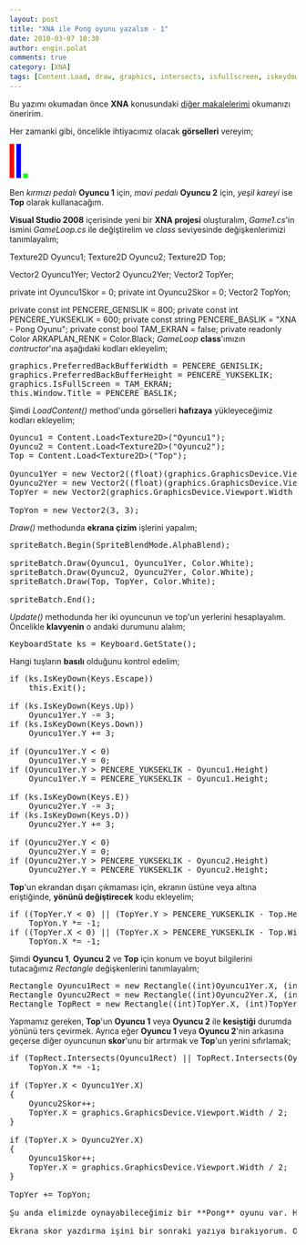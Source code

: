 ```yaml
---
layout: post
title: "XNA ile Pong oyunu yazalım - 1"
date: 2010-03-07 10:30
author: engin.polat
comments: true
category: [XNA]
tags: [Content.Load, draw, graphics, intersects, isfullscreen, iskeydown, keybo, Keyboard.GetState, keyboardstate, loadcontent, PreferredBackBufferHeight, PreferredBackBufferWidth, rectangle, texture2d, update, vector2, XNA]
---
```

Bu yazımı okumadan önce **XNA** konusundaki <a title="enginpolat.com : XNA" href="/kategori/xna/" target="_self">diğer  makalelerimi</a> okumanızı öneririm.

Her zamanki gibi, öncelikle ihtiyacımız olacak **görselleri** vereyim;

<a href="/assets/uploads/2010/03/Oyuncu1.png">![XNA - Pong Oyunu - Oyuncu 1](/assets/uploads/2010/03/Oyuncu1.png "Oyuncu1")</a> <a href="/assets/uploads/2010/03/Oyuncu2.png">![XNA - Pong Oyunu - Oyuncu 2](/assets/uploads/2010/03/Oyuncu2.png "Oyuncu2")</a> <a href="/assets/uploads/2010/03/Top.png">![XNA - Pong Oyunu - Top](/assets/uploads/2010/03/Top.png "Top")</a>

Ben *kırmızı pedalı* **Oyuncu 1** için, *mavi pedalı* **Oyuncu 2** için, *yeşil kareyi* ise **Top** olarak kullanacağım.

**Visual Studio 2008** içerisinde yeni bir **XNA projesi** oluşturalım, *Game1.cs*'in ismini *GameLoop.cs* ile değiştirelim ve *class* seviyesinde değişkenlerimizi tanımlayalım;


Texture2D Oyuncu1;
Texture2D Oyuncu2;
Texture2D Top;

Vector2 Oyuncu1Yer;
Vector2 Oyuncu2Yer;
Vector2 TopYer;

private int Oyuncu1Skor = 0;
private int Oyuncu2Skor = 0;
Vector2 TopYon;

private const int PENCERE_GENISLIK = 800;
private const int PENCERE_YUKSEKLIK = 600;
private const string PENCERE_BASLIK = "XNA - Pong Oyunu";
private const bool TAM_EKRAN = false;
private readonly Color ARKAPLAN_RENK = Color.Black;</pre>
*GameLoop* **class**'ımızın *contructor*'ına aşağıdaki kodları ekleyelim;
<pre class="brush:csharp">graphics.PreferredBackBufferWidth = PENCERE_GENISLIK;
graphics.PreferredBackBufferHeight = PENCERE_YUKSEKLIK;
graphics.IsFullScreen = TAM_EKRAN;
this.Window.Title = PENCERE_BASLIK;</pre>
Şimdi *LoadContent()* method'unda görselleri **hafızaya** yükleyeceğimiz kodları ekleyelim;
<pre class="brush:csharp">Oyuncu1 = Content.Load&lt;Texture2D&gt;("Oyuncu1");
Oyuncu2 = Content.Load&lt;Texture2D&gt;("Oyuncu2");
Top = Content.Load&lt;Texture2D&gt;("Top");

Oyuncu1Yer = new Vector2((float)(graphics.GraphicsDevice.Viewport.Width * 0.07), (float)(graphics.GraphicsDevice.Viewport.Height / 2));
Oyuncu2Yer = new Vector2((float)(graphics.GraphicsDevice.Viewport.Width - (graphics.GraphicsDevice.Viewport.Width * 0.07)), (float)(graphics.GraphicsDevice.Viewport.Height / 2));
TopYer = new Vector2(graphics.GraphicsDevice.Viewport.Width / 2, graphics.GraphicsDevice.Viewport.Height / 2);

TopYon = new Vector2(3, 3);</pre>
*Draw()* methodunda **ekrana çizim** işlerini yapalım;
<pre class="brush:csharp">spriteBatch.Begin(SpriteBlendMode.AlphaBlend);

spriteBatch.Draw(Oyuncu1, Oyuncu1Yer, Color.White);
spriteBatch.Draw(Oyuncu2, Oyuncu2Yer, Color.White);
spriteBatch.Draw(Top, TopYer, Color.White);

spriteBatch.End();</pre>
*Update()* methodunda her iki oyuncunun ve top'un yerlerini hesaplayalım. Öncelikle **klavyenin** o andaki durumunu alalım;
<pre class="brush:csharp">KeyboardState ks = Keyboard.GetState();</pre>
Hangi tuşların **basılı** olduğunu kontrol edelim;
<pre class="brush:csharp">if (ks.IsKeyDown(Keys.Escape))
    this.Exit();

if (ks.IsKeyDown(Keys.Up))
    Oyuncu1Yer.Y -= 3;
if (ks.IsKeyDown(Keys.Down))
    Oyuncu1Yer.Y += 3;

if (Oyuncu1Yer.Y &lt; 0)
    Oyuncu1Yer.Y = 0;
if (Oyuncu1Yer.Y &gt; PENCERE_YUKSEKLIK - Oyuncu1.Height)
    Oyuncu1Yer.Y = PENCERE_YUKSEKLIK - Oyuncu1.Height;

if (ks.IsKeyDown(Keys.E))
    Oyuncu2Yer.Y -= 3;
if (ks.IsKeyDown(Keys.D))
    Oyuncu2Yer.Y += 3;

if (Oyuncu2Yer.Y &lt; 0)
    Oyuncu2Yer.Y = 0;
if (Oyuncu2Yer.Y &gt; PENCERE_YUKSEKLIK - Oyuncu2.Height)
    Oyuncu2Yer.Y = PENCERE_YUKSEKLIK - Oyuncu2.Height;</pre>
**Top**'un ekrandan dışarı çıkmaması için, ekranın üstüne veya altına eriştiğinde, **yönünü değiştirecek** kodu ekleyelim;
<pre class="brush:csharp">if ((TopYer.Y &lt; 0) || (TopYer.Y &gt; PENCERE_YUKSEKLIK - Top.Height))
    TopYon.Y *= -1;
if ((TopYer.X &lt; 0) || (TopYer.X &gt; PENCERE_YUKSEKLIK - Top.Width))
    TopYon.X *= -1;</pre>
Şimdi **Oyuncu 1**, **Oyuncu 2** ve **Top** için konum ve boyut bilgilerini tutacağımız *Rectangle* değişkenlerini tanımlayalım;
<pre class="brush:csharp">Rectangle Oyuncu1Rect = new Rectangle((int)Oyuncu1Yer.X, (int)Oyuncu1Yer.Y, Oyuncu1.Width, Oyuncu1.Height);
Rectangle Oyuncu2Rect = new Rectangle((int)Oyuncu2Yer.X, (int)Oyuncu2Yer.Y, Oyuncu2.Width, Oyuncu2.Height);
Rectangle TopRect = new Rectangle((int)TopYer.X, (int)TopYer.Y, Top.Width, Top.Height);</pre>
Yapmamız gereken, **Top**'un **Oyuncu 1** veya **Oyuncu 2** ile **kesiştiği** durumda yönünü ters çevirmek. Ayrıca eğer **Oyuncu 1** veya **Oyuncu 2**'nin arkasına geçerse diğer oyuncunun **skor**'unu bir artırmak ve **Top**'un yerini sıfırlamak;
<pre class="brush:csharp">if (TopRect.Intersects(Oyuncu1Rect) || TopRect.Intersects(Oyuncu2Rect))
    TopYon.X *= -1;

if (TopYer.X &lt; Oyuncu1Yer.X)
{
    Oyuncu2Skor++;
    TopYer.X = graphics.GraphicsDevice.Viewport.Width / 2;
}

if (TopYer.X &gt; Oyuncu2Yer.X)
{
    Oyuncu1Skor++;
    TopYer.X = graphics.GraphicsDevice.Viewport.Width / 2;
}

TopYer += TopYon;

Şu anda elimizde oynayabileceğimiz bir **Pong** oyunu var. Her iki oyuncu için **skor** bilgisini de tutuyoruz. Fakat skor'u ekrana **yazdırmadık**.

Ekrana skor yazdırma işini bir sonraki yazıya bırakıyorum. Oyunun kodlarını da bir sonraki yazıda veriyor olacağım.

